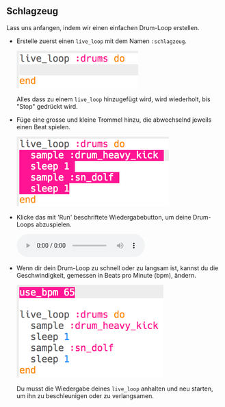 ## Schlagzeug

Lass uns anfangen, indem wir einen einfachen Drum-Loop erstellen.

+ Erstelle zuerst einen `live_loop` mit dem Namen `:schlagzeug`.
    
    ![Screenshot](images/dj-drums-loop.png)
    
    Alles dass zu einem `live_loop` hinzugefügt wird, wird wiederholt, bis "Stop" gedrückt wird.

+ Füge eine grosse und kleine Trommel hinzu, die abwechselnd jeweils einen Beat spielen.
    
    ![Screenshot](images/dj-drums.png)

+ Klicke das mit 'Run' beschriftete Wiedergabebutton, um deine Drum-Loops abzuspielen.
    
    <div id="audio-preview" class="pdf-hidden">
      <audio controls preload> <source src="resources/drums.mp3" type="audio/mpeg"> Ihr Browser unterstützt das <code>Audio-</code> Element nicht. </audio>
    </div>
+ Wenn dir dein Drum-Loop zu schnell oder zu langsam ist, kannst du die Geschwindigkeit, gemessen in Beats pro Minute (bpm), ändern.
    
    ![Screenshot](images/dj-bpm.png)
    
    Du musst die Wiedergabe deines `live_loop` anhalten und neu starten, um ihn zu beschleunigen oder zu verlangsamen.